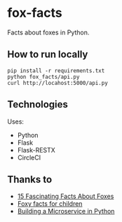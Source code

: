 # fox-facts

Facts about foxes in Python.

## How to run locally

    pip install -r requirements.txt
    python fox_facts/api.py
    curl http://locahost:5000/api.py

## Technologies

Uses:

- Python
- Flask
- Flask-RESTX
- CircleCI

## Thanks to

- [15 Fascinating Facts About Foxes](https://www.thefactsite.com/fascinating-fox-facts/)
- [Foxy facts for children](http://foxproject.org.uk/foxy-facts-for-children/)
- [Building a Microservice in Python](https://medium.com/@sonusharma.mnnit/building-a-microservice-in-python-ff009da83dac)
